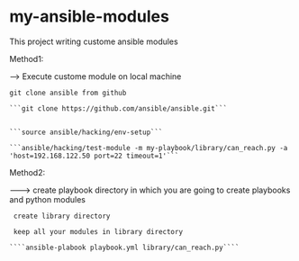 # my-ansible-modules

This project writing custome ansible modules


Method1:

--> Execute custome module on local machine

    git clone ansible from github
    
    ```git clone https://github.com/ansible/ansible.git```
   
    
    ```source ansible/hacking/env-setup```
     
    ```ansible/hacking/test-module -m my-playbook/library/can_reach.py -a 'host=192.168.122.50 port=22 timeout=1'```

Method2:

---> create playbook directory in which you are going to create playbooks and python modules
    
     create library directory
     
     keep all your modules in library directory

    ````ansible-plabook playbook.yml library/can_reach.py```` 

